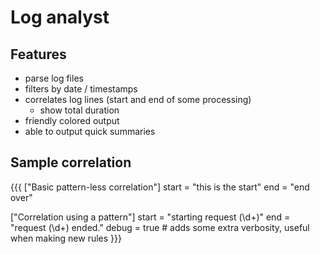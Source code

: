# Log analyst

## Features

- parse log files
- filters by date / timestamps
- correlates log lines (start and end of some processing)
   - show total duration
- friendly colored output
- able to output quick summaries

## Sample correlation

{{{
["Basic pattern-less correlation"]
start = "this is the start"
end = "end over"

["Correlation using a pattern"]
start = "starting request (\d+)"
end = "request (\d+) ended."
debug = true # adds some extra verbosity, useful when making new rules
}}}
